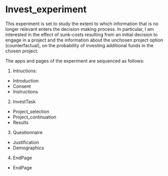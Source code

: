 # Invest_experiment
This experiment is set to study the extent to which information that is no longer relevant enters the decision-making process. In particular, I am interested in the effect of sunk-costs resulting from an initial decision to engage in a project and the information about the unchosen project option (counterfactual), on the probability of investing additional funds in the chosen project.

The apps and pages of the experiment are sequenced as follows:

1. Intructions: 
 - Introduction
 - Consent
 - Instructions

2. InvestTask
  - Project_selection
  - Project_continuation
  - Results

3. Questionnaire
  - Justification
  - Demographics

4. EndPage
  - EndPage
